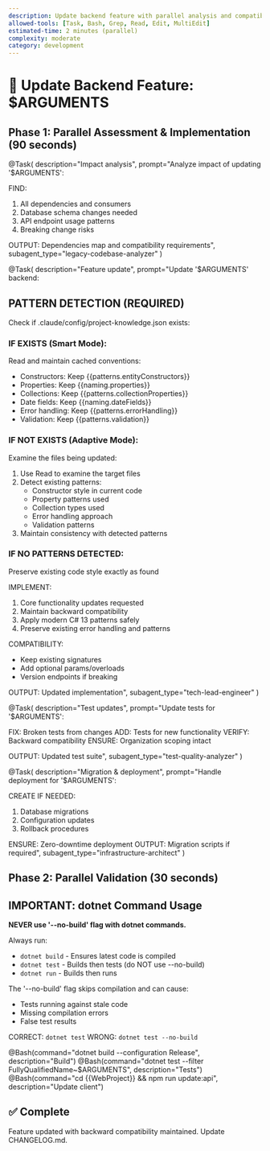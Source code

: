 ```yaml
---
description: Update backend feature with parallel analysis and compatibility
allowed-tools: [Task, Bash, Grep, Read, Edit, MultiEdit]
estimated-time: 2 minutes (parallel)
complexity: moderate
category: development
---
```


# 🔄 Update Backend Feature: $ARGUMENTS

## Phase 1: Parallel Assessment & Implementation (90 seconds)

@Task(
  description="Impact analysis",
  prompt="Analyze impact of updating '$ARGUMENTS':
  
  FIND:
  1. All dependencies and consumers
  2. Database schema changes needed
  3. API endpoint usage patterns
  4. Breaking change risks
  
  OUTPUT: Dependencies map and compatibility requirements",
  subagent_type="legacy-codebase-analyzer"
)

@Task(
  description="Feature update",
  prompt="Update '$ARGUMENTS' backend:

  ## PATTERN DETECTION (REQUIRED)

  Check if .claude/config/project-knowledge.json exists:

  ### IF EXISTS (Smart Mode):
  Read and maintain cached conventions:
  - Constructors: Keep {{patterns.entityConstructors}}
  - Properties: Keep {{naming.properties}}
  - Collections: Keep {{patterns.collectionProperties}}
  - Date fields: Keep {{naming.dateFields}}
  - Error handling: Keep {{patterns.errorHandling}}
  - Validation: Keep {{patterns.validation}}

  ### IF NOT EXISTS (Adaptive Mode):
  Examine the files being updated:
  1. Use Read to examine the target files
  2. Detect existing patterns:
     - Constructor style in current code
     - Property patterns used
     - Collection types used
     - Error handling approach
     - Validation patterns
  3. Maintain consistency with detected patterns

  ### IF NO PATTERNS DETECTED:
  Preserve existing code style exactly as found

  IMPLEMENT:
  1. Core functionality updates requested
  2. Maintain backward compatibility
  3. Apply modern C# 13 patterns safely
  4. Preserve existing error handling and patterns

  COMPATIBILITY:
  - Keep existing signatures
  - Add optional params/overloads
  - Version endpoints if breaking

  OUTPUT: Updated implementation",
  subagent_type="tech-lead-engineer"
)

@Task(
  description="Test updates",
  prompt="Update tests for '$ARGUMENTS':
  
  FIX: Broken tests from changes
  ADD: Tests for new functionality
  VERIFY: Backward compatibility
  ENSURE: Organization scoping intact
  
  OUTPUT: Updated test suite",
  subagent_type="test-quality-analyzer"
)

@Task(
  description="Migration & deployment",
  prompt="Handle deployment for '$ARGUMENTS':
  
  CREATE IF NEEDED:
  1. Database migrations
  2. Configuration updates
  3. Rollback procedures
  
  ENSURE: Zero-downtime deployment
  OUTPUT: Migration scripts if required",
  subagent_type="infrastructure-architect"
)

## Phase 2: Parallel Validation (30 seconds)

## IMPORTANT: dotnet Command Usage

**NEVER use '--no-build' flag with dotnet commands.**

Always run:
- `dotnet build` - Ensures latest code is compiled
- `dotnet test` - Builds then tests (do NOT use --no-build)
- `dotnet run` - Builds then runs

The '--no-build' flag skips compilation and can cause:
- Tests running against stale code
- Missing compilation errors
- False test results

CORRECT: `dotnet test`
WRONG: `dotnet test --no-build`

@Bash(command="dotnet build --configuration Release", description="Build")
@Bash(command="dotnet test --filter FullyQualifiedName~$ARGUMENTS", description="Tests")
@Bash(command="cd {{WebProject}} && npm run update:api", description="Update client")

## ✅ Complete
Feature updated with backward compatibility maintained. Update CHANGELOG.md.
